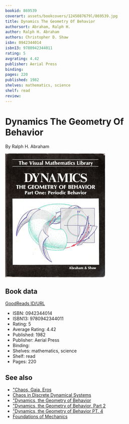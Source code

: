 ```yaml
---
bookid: 869539
coverart: assets/bookcovers/1245087679l/869539.jpg
title: Dynamics The Geometry Of Behavior
authorsort: Abraham, Ralph H.
author: Ralph H. Abraham
authors: Christopher D. Shaw
isbn: 0942344014
isbn13: 9780942344011
rating: 5
avgrating: 4.42
publisher: Aerial Press
binding: 
pages: 220
published: 1982
shelves: mathematics, science
shelf: read
review: 
---
```


# Dynamics The Geometry Of Behavior

By Ralph H. Abraham

![](../../assets/bookcovers/1245087679l/869539.jpg)

## Book data

[GoodReads ID/URL](https://www.goodreads.com/book/show/869539)

- ISBN: 0942344014
- ISBN13: 9780942344011
- Rating: 5
- Average Rating: 4.42
- Published: 1982
- Publisher: Aerial Press
- Binding: 
- Shelves: mathematics, science
- Shelf: read
- Pages: 220


## See also

- ["Chaos, Gaia, Eros](Chaos__Gaia__Eros-_A_Chaos_Pioneer_Uncovers_the_Three_Great_Streams_of_History.md)
- [Chaos in Discrete Dynamical Systems](Chaos_in_Discrete_Dynamical_Systems-_A_Visual_Introduction_in_2_Dimensions.md)
- ["Dynamics, the Geometry of Behavior](Dynamics__the_Geometry_of_Behavior-_Global_Behavior-Part_3_Visual_Mathematicals_Library.md)
- ["Dynamics, the Geometry of Behavior, Part 2](Dynamics__the_Geometry_of_Behavior__Part_2-_Chaotic_Behavior_Visual_Mathematics_Library.md)
- ["Dynamics, the Geometry of Behavior PT. 4](Dynamics__the_Geometry_of_Behavior_PT_4-_Bifurcation_Behavior.md)
- [Foundations of Mechanics](Foundations_of_Mechanics.md)
